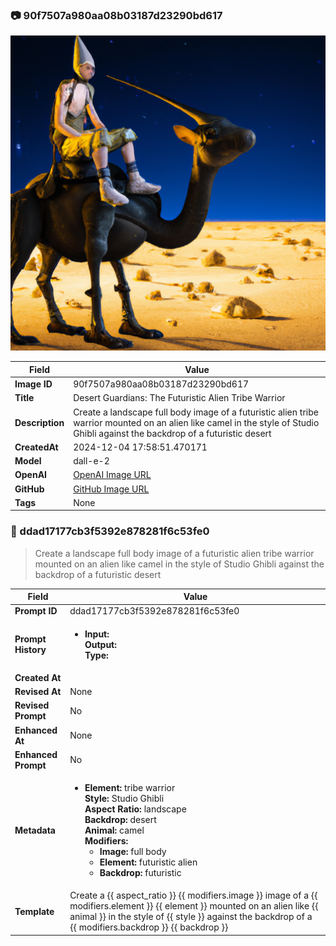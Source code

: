 

### 📷 90f7507a980aa08b03187d23290bd617 


![data.id](./90f7507a980aa08b03187d23290bd617.jpg)


| Field          | Value                                                                                                                     |
|----------------|---------------------------------------------------------------------------------------------------------------------------|
| **Image ID**             | 90f7507a980aa08b03187d23290bd617                                                                                                             |
| **Title**           | Desert Guardians: The Futuristic Alien Tribe Warrior                                                                                                       |
| **Description**           | Create a landscape full body image of a futuristic alien tribe warrior mounted on an alien like camel in the style of Studio Ghibli against the backdrop of a futuristic desert                                                                                                       |
| **CreatedAt**        | 2024-12-04 17:58:51.470171                                                                                                        |
| **Model**        | dall-e-2                                                                                                        |
| **OpenAI**         | [OpenAI Image URL](https://oaidalleapiprodscus.blob.core.windows.net/private/org-TZj0gKpq3CiXdXNznVOkBYav/user-t5KW5S6yYiCS0u4yDWasqnEP/img-uNkVoBnla5iTjjnFbZdLAqMw.png?st=2024-12-04T16%3A58%3A45Z&se=2024-12-04T18%3A58%3A45Z&sp=r&sv=2024-08-04&sr=b&rscd=inline&rsct=image/png&skoid=d505667d-d6c1-4a0a-bac7-5c84a87759f8&sktid=a48cca56-e6da-484e-a814-9c849652bcb3&skt=2024-12-04T01%3A07%3A52Z&ske=2024-12-05T01%3A07%3A52Z&sks=b&skv=2024-08-04&sig=wbbGr5C0/yHguuoCTGwUZahWWb4wWMZFWZIWYrw2Hao%3D)                                                                                |
| **GitHub**         | [GitHub Image URL](https://raw.githubusercontent.com/Caneta-Silva/studio-ghibli/blob/main/images/90f7507a980aa08b03187d23290bd617/90f7507a980aa08b03187d23290bd617.jpg)                                                                                |
| **Tags**       | None                                                                                                                   |

### 📜 ddad17177cb3f5392e878281f6c53fe0

> Create a landscape full body image of a futuristic alien tribe warrior mounted on an alien like camel in the style of Studio Ghibli against the backdrop of a futuristic desert

| Field          | Value                                                                                                                                                                      |
|----------------|----------------------------------------------------------------------------------------------------------------------------------------------------------------------------|
| **Prompt ID**  | ddad17177cb3f5392e878281f6c53fe0                                                                                                                                                            |
| **Prompt History** | <ul><li>**Input:**  <br> **Output:**  <br> **Type:** </li></ul> |
| **Created At** |                                                                                                                                                    |
| **Revised At** | None                                                                                                                                                   |
| **Revised Prompt** | No                                                                                                                                                                      |
| **Enhanced At** | None                                                                                                                                                  |
| **Enhanced Prompt** | No                                                                                                                                                                    |
| **Metadata**   | <ul><li>**Element:** tribe warrior <br> **Style:** Studio Ghibli <br> **Aspect Ratio:** landscape <br> **Backdrop:** desert <br> **Animal:** camel <br> **Modifiers:**<ul><li>**Image:** full body</li><li>**Element:** futuristic alien</li><li>**Backdrop:** futuristic</li></ul></li></ul> |
| **Template**   | Create a {{ aspect_ratio }} {{ modifiers.image }} image of a {{ modifiers.element }} {{ element }} mounted on an alien like {{ animal }} in the style of {{ style }} against the backdrop of a {{ modifiers.backdrop }} {{ backdrop }}                                                                                                                                           |



